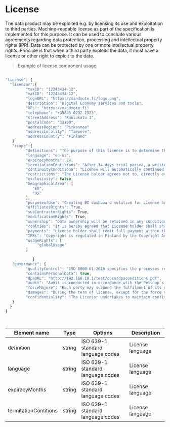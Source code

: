 # License

The data product may be exploited e.g. by licensing its use and exploitation to third parties. Machine-readable license as part of the specification is implemented for this purpose. It can be used to conclude various agreements regarding data protection, processing and intellectual property rights (IPR). Data can be protected by one or more intellectual property rights. Principle is that when a third party exploits the data, it must have a license or other right to exploit to the data.

> Example of license component usage:

```javascript
  
"license": {
  "licensor":{
         "taxID": "12243434-12",
         "vatID": "12243434-12",
         "logoURL": "https://mindmote.fi/logo.png",
         "description": "Digital Economy services and tools",
         "URL": "https://mindmote.fi"
         "telephone": "+35845 0232 2323",
         "streetAddress": "Koulukatu 1",
         "postalCode": "33100",
         "addressRegion": "Pirkanmaa"
         "addressLocality": "Tampere",
         "addressCountry": "Finland"
   }
   "scope":{
         "definitions": "The purpose of this license is to determine the terms and conditions applicable to the licensing of the data product, whereby Licensor grants License holder the right to use the data.",
         "language": "en-us",
         "expiracyMonths": 24,
         "termitationContitions": "After 14 days trial period, a written cancellation before 30 days is mandatory",
         "continuityConditions": "License will automatically continued without written (30 before) cancellation by Licenser holder",
         "restrictions": "The License holder agrees not to, directly or indirectly, participate in the unauthorized use, disclosure or conversion of any confidential information.",
         "exclusivity": false,                 
         "GeographicalArea": [ 
            "EU",
            "US"
         ],
         "purposeofUse": "Creating BI dashboard solution for License holders customers (End Users).",
         "affiliatesRights": True,
         "subContractorRights": True,
         "modificationRights": True,
         "ownership": "Data ownership will be retained in any condition by the licensor",
         "roalties": "It is hereby agreed that License holder shall share with Licensor three percent (3%) of the revenues derives and receives from the usage their BI Dashbord solutions by the End Users.",
         "payments": "License holder shall remit full payment within thirty (30) days after the end of each calendar month. Taxes (VAT 24 %) are included.",
         "IPRs": "Copyright is regulated in Finland by the Copyright Act (404/1961).",
         "usageRights": [
              "globalUsage"
         ]
                
            }
   "governance": {
         "qualityControl": "ISO 8000-61:2016 specifies the processes required for data quality management. The processes are used as a reference to enhance data quality and assess process capability or organizational maturity for data quality management.",
         "containsPersonalData": true,
         "dpaURL": "http://192.168.10.1/test/docs/dpaconditions.pdf",
         "audit": "Audit is conducted in accordance with the Petshop´s Data-audits ltd., www.petshopsdataaudits.com",
         "forceMajure": "Each party may suspend the fulfilment of its contractual obligations, when the said fulfilment is impossible or objectively too costly due to an unforeseeable impediment independent from the parties, such as for example: strike, boycott, lockout, fire, war (declared or not), civil war, riots and revolutions, requisitions, embargo, power blackouts, extraordinary breakage of machinery, delays in the delivery of components or raw materials.",
         "damages": "During the term of license, except for the force majeure or the Licensors reasons, the License holder is required to follow strictly in accordance with the Contract. If the License holder wants to terminate the license early, it needs to pay a certain amount of liquidated damages.",
         "confidentiality": "The Licensor undertakes to maintain confidentiality as regards all information of a technical (such as, by way of a non-limiting example, drawings, tables, documentation, formulas and correspondence) and commercial nature (including contractual conditions, prices, payment conditions) gained during the performance of this license."          
   }
  }
}

  
```
| <div style="width:150px">Element name</div>   | Type  | Options  | Description  |
|---|---|---|---|
| definition | string | ISO 639-1 standard language codes | License language |
| language | string | ISO 639-1 standard language codes | License language |
| expiracyMonths | string | ISO 639-1 standard language codes | License language |
| termitationContitions | string | ISO 639-1 standard language codes | License language |

